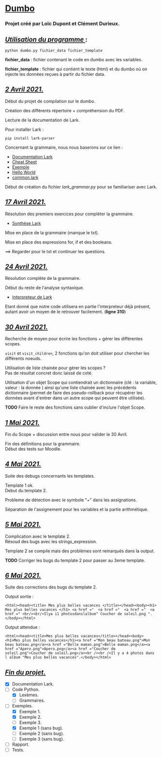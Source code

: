 # <u> __Dumbo__ </u> 

### Projet créé par Loïc Dupont et Clément Durieux.

## <u> ___Utilisation du programme___ </u>:
```
python dumbo.py fichier_data fichier_template
```
**fichier_data** : fichier contenant le code en dumbo avec les variables.

**fichier_template** : fichier qui contient le texte (html) et du dumbo où
on injecte les données reçues à partir du fichier data.

## <u> ___2 Avril 2021.___ </u>

Début du projet de compilation sur le dumbo.

Création des différents répertoire + compréhension du PDF.

Lecture de la documentation de Lark.

Pour installer Lark :

```
pip install lark-parser
```

Concernant la grammaire, nous nous baserons sur ce lien :
- [Documentation Lark](https://lark-parser.readthedocs.io/en/latest/grammar.html)
- [Cheat Sheet](https://lark-parser.readthedocs.io/en/latest/_static/lark_cheatsheet.pdf)
- [Exemple](https://github.com/lark-parser/lark/blob/master/examples/fruitflies.py)
- [Hello World](https://dev.to/vicentemaldonado/python-lark-parser-introduction-2g4e)
- [common.lark](https://github.com/lark-parser/lark/blob/master/lark/grammars/common.lark)

Début de création du fichier _lark_grammar.py_ pour se familiariser avec Lark.

## <u> ___17 Avril 2021.___ </u>

Résolution des premiers exercices pour compléter la grammaire.

- [Synthèse Lark](https://lark-parser.readthedocs.io/_/downloads/en/latest/pdf/)

Mise en place de la grammaire (manque le txt).

Mise en place des expressions for, if et des booleans.

==> Regarder pour le txt et continuer les questions.

## <u> ___24 Avril 2021.___ </u>

Résolution complète de la grammaire.

Début du reste de l'analyse syntaxique.

- [Interpreteur de Lark](https://pastebin.com/y5rryEvE)

Etant donné que notre code utilisera en partie l'interpreteur déjà présent, autant avoir un moyen de le retrouver facilement. (__ligne 310__)

## <u> ___30 Avril 2021.___ </u>

Recherche de moyen pour écrire les fonctions + gérer les différentes scopes.

`visit` et `visit_children`, 2 fonctions qu'on doit utiliser pour chercher les différents noeuds.

Utilisation de liste chainée pour gérer les scopes ? \
Pas de résultat concret donc laissé de coté.

Utilisation d'un objet Scope qui contiendrait un dictionnaire (clé : la variable, valeur : la donnée ) ainsi qu'une liste chainée avec les précédents dictionnaire (permet de faire des pseudo-rollback pour récupérer les données avant d'entrer dans un autre scope qui peuvent être utilisée).

**TODO** Faire le reste des fonctions sans oublier d'inclure l'objet Scope.

## <u> ___1 Mai 2021.___ </u>

Fin du Scope + discussion entre nous pour valider le 30 Avril.

Fin des définitions pour la grammaire. \
Début des tests sur Moodle.

## <u> ___4 Mai 2021.___ </u>

Suite des debugs concernants les templates.

Template 1 ok. \
Debut du template 2.

Probleme de détection avec le symbole "+" dans les assignations.

Séparation de l'assignement pour les variables et la partie arithmétique.

## <u> ___5 Mai 2021.___ </u>

Complication avec le template 2. \
Résoud des bugs avec les strings_expression.

Template 2 se compile mais des problèmes sont remarqués dans la output.

**TODO** Corriger les bugs du template 2 pour passer au 3eme template.

## <u> ___6 Mai 2021.___ </u>

Suite des corrections des bugs du template 2.

Output sortie : 
```
<html><head><title> Mes plus belles vacances </title></head><body><h1> Mes plus belles vacances </h1> <a href ="  <a href ="  <a href ="  <a href =" <br/><br/>Ilya i1 photosdanslalbum" Coucher de soleil.png ".</body></html>
```

Output attendue : 
```
<html><head><title>Mes plus belles vacances</title></head><body><h1>Mes plus belles vacances</h1><a href ="Mon beau bateau.png">Mon beau bateau.png</a><a href ="Belle maman.png">Belle maman.png</a><a href ="Apero.png">Apero.png</a><a href ="Coucher de soleil.png">Coucher de soleil.png</a><br /><br />Il y a 4 photos dans l album "Mes plus belles vacances".</body></html>
```

## <u> ___Fin du projet.___ </u>

- [x] Documentation Lark.
- [ ] Code Python.
	- [x] Lexèmes.
	- [ ] Grammaires.
- [ ] Exemples.
	- [x] Exemple 1.
	- [x] Exemple 2.
	- [ ] Exemple 3.
	- [x] Exemple 1 (sans bug).
	- [ ] Exemple 2 (sans bug).
	- [ ] Exemple 3 (sans bug).
- [ ] Rapport.
- [ ] Tests.